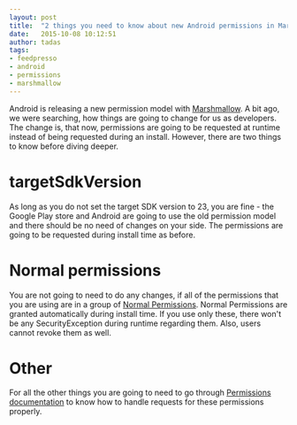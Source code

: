 ```yaml
---
layout: post
title:  "2 things you need to know about new Android permissions in Marshmallow as a developer"
date:   2015-10-08 10:12:51
author: tadas
tags:
- feedpresso
- android
- permissions
- marshmallow
---
```


Android is releasing a new permission model
with [Marshmallow](https://www.android.com/versions/marshmallow-6-0/).
A bit ago, we were searching, how things are going to change for us as developers.
The change is, that now, permissions are going to be requested at runtime
instead of being requested during an install.
However, there are two things to know before diving deeper.

# targetSdkVersion

As long as you do not set the target SDK version to 23, you are fine - the Google Play
store and Android are going to use the old permission model and there should be
no need of changes on your side. The permissions are going to be requested
during install time as before.

# Normal permissions

You are not going to need to do any changes, if all of the permissions
that you are using are in a group of
[Normal Permissions](https://developer.android.com/guide/topics/security/normal-permissions.html).
Normal Permissions are granted automatically during install time. If you
use only these, there won't be any SecurityException
during runtime regarding them. Also, users cannot revoke them as well.

# Other
For all the other things you are going to need to go
through [Permissions documentation](https://developer.android.com/guide/topics/security/permissions.html)
to know how to handle requests for these permissions properly.
